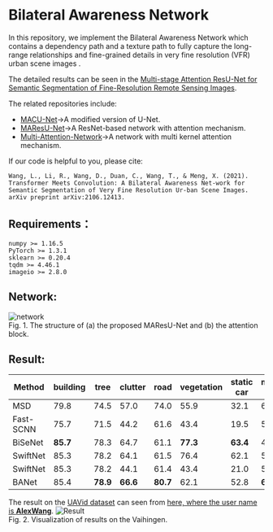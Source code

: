 #  Bilateral Awareness Network

In this repository, we implement the Bilateral Awareness Network which contains a dependency path and a texture path to fully capture the long-range relationships and fine-grained details in very fine resolution (VFR) urban scene images . 

The detailed results can be seen in the [Multi-stage Attention ResU-Net for Semantic Segmentation of Fine-Resolution Remote Sensing Images](https://arxiv.org/ftp/arxiv/papers/2106/2106.12413.pdf).

The related repositories include:
* [MACU-Net](https://github.com/lironui/MACU-Net)->A modified version of U-Net.
* [MAResU-Net](https://github.com/lironui/MAResU-Net)->A ResNet-based network with attention mechanism.
* [Multi-Attention-Network](https://github.com/lironui/Multi-Attention-Network)->A network with multi kernel attention mechanism.

If our code is helpful to you, please cite:

`Wang, L., Li, R., Wang, D., Duan, C., Wang, T., & Meng, X. (2021). Transformer Meets Convolution: A Bilateral Awareness Net-work for Semantic Segmentation of Very Fine Resolution Ur-ban Scene Images. arXiv preprint arXiv:2106.12413.`

Requirements：
------- 
```
numpy >= 1.16.5
PyTorch >= 1.3.1
sklearn >= 0.20.4
tqdm >= 4.46.1
imageio >= 2.8.0
```

Network:
------- 
![network](https://github.com/lironui/MAResU-Net/blob/main/Fig/network.png)  
Fig. 1.  The structure of (a) the proposed MAResU-Net and (b) the attention block.

Result:
------- 

| Method    | building | tree     | clutter   | road     | vegetation | static car | moving car | human    | mIoU     | 
|-----------|----------|----------|-----------|----------|------------|------------|------------|----------|----------| 
| MSD       | 79.8     | 74.5     | 57.0      | 74.0     | 55.9       | 32.1       | 62.9       | 19.7     | 57.0     | 
| Fast-SCNN | 75.7     | 71.5     | 44.2      | 61.6     | 43.4       | 19.5       | 51.6       | 0.0      | 45.9     | 
| BiSeNet   | **85.7** | 78.3     | 64.7      | 61.1     | **77.3**   | **63.4**   | 48.6       | 17.5     | 61.5     | 
| SwiftNet  | 85.3     | 78.2     | 64.1      | 61.5     | 76.4       | 62.1       | 51.1       | 15.7     | 61.1     | 
| SwiftNet  | 85.3     | 78.2     | 44.1      | 61.4     | 43.4       | 21.0       | 52.6       | 3.6      | 47.0     | 
| BANet     | 85.4     | **78.9** | **66.6**  | **80.7** | 62.1       | 52.8       | **69.3**   | **21.0** | **64.6** | 


The result on the [UAVid dataset](https://uavid.nl/) can seen from [here, where the user name is **AlexWang**](https://competitions.codalab.org/competitions/25224#results).
![Result](https://github.com/lironui/MAResU-Net/blob/main/Fig/result.png)  
Fig. 2. Visualization of results on the Vaihingen.

